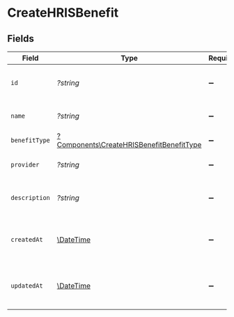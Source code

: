 # CreateHRISBenefit


## Fields

| Field                                                                                               | Type                                                                                                | Required                                                                                            | Description                                                                                         | Example                                                                                             |
| --------------------------------------------------------------------------------------------------- | --------------------------------------------------------------------------------------------------- | --------------------------------------------------------------------------------------------------- | --------------------------------------------------------------------------------------------------- | --------------------------------------------------------------------------------------------------- |
| `id`                                                                                                | *?string*                                                                                           | :heavy_minus_sign:                                                                                  | Unique identifier                                                                                   | 8187e5da-dc77-475e-9949-af0f1fa4e4e3                                                                |
| `name`                                                                                              | *?string*                                                                                           | :heavy_minus_sign:                                                                                  | The name of the benefit                                                                             | Health Insurance                                                                                    |
| `benefitType`                                                                                       | [?Components\CreateHRISBenefitBenefitType](../../Models/Components/CreateHRISBenefitBenefitType.md) | :heavy_minus_sign:                                                                                  | The type of the benefit                                                                             |                                                                                                     |
| `provider`                                                                                          | *?string*                                                                                           | :heavy_minus_sign:                                                                                  | The provider of the benefit                                                                         | Aetna                                                                                               |
| `description`                                                                                       | *?string*                                                                                           | :heavy_minus_sign:                                                                                  | The description of the benefit                                                                      | Health insurance for employees                                                                      |
| `createdAt`                                                                                         | [\DateTime](https://www.php.net/manual/en/class.datetime.php)                                       | :heavy_minus_sign:                                                                                  | The date and time the benefit was created                                                           | 2021-01-01T00:00:00Z                                                                                |
| `updatedAt`                                                                                         | [\DateTime](https://www.php.net/manual/en/class.datetime.php)                                       | :heavy_minus_sign:                                                                                  | The date and time the benefit was last updated                                                      | 2021-01-01T00:00:00Z                                                                                |